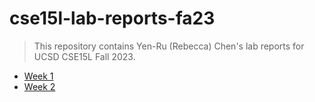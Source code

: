 # cse15l-lab-reports-fa23

> This repository contains Yen-Ru (Rebecca) Chen's lab reports for UCSD CSE15L Fall 2023.


- [Week 1](/week1.md)
- [Week 2](/week2.md)